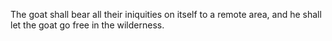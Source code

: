 The goat shall bear all their iniquities on itself to a remote area, and he shall let the goat go free in the wilderness.
